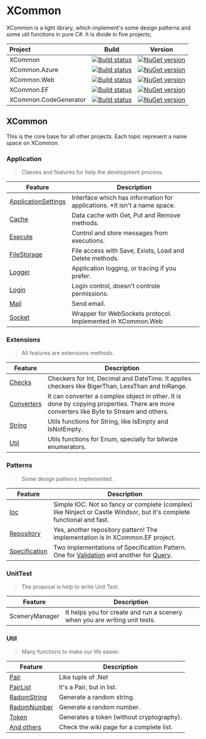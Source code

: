 # XCommon

XCommon is a light library, which implement's some design patterns and some util functions in pure C#. It is divide in five projects;


|Project | Build   | Version
|:-------| ------- | -------
| XCommon | [![Build status](https://ci.appveyor.com/api/projects/status/vu4oi81o5oqcltjh?svg=true)](https://ci.appveyor.com/project/marviobezerra/xcommon) |  [![NuGet version](https://badge.fury.io/nu/xcommon.svg)](https://badge.fury.io/nu/xcommon)
| XCommon.Azure | [![Build status](https://ci.appveyor.com/api/projects/status/vu4oi81o5oqcltjh?svg=true)](https://ci.appveyor.com/project/marviobezerra/xcommon) |  [![NuGet version](https://badge.fury.io/nu/xcommon.azure.svg)](https://badge.fury.io/nu/xcommon.azure)
| XCommon.Web | [![Build status](https://ci.appveyor.com/api/projects/status/vu4oi81o5oqcltjh?svg=true)](https://ci.appveyor.com/project/marviobezerra/xcommon) | [![NuGet version](https://badge.fury.io/nu/xcommon.web.svg)](https://badge.fury.io/nu/xcommon.web)
| XCommon.EF | [![Build status](https://ci.appveyor.com/api/projects/status/vu4oi81o5oqcltjh?svg=true)](https://ci.appveyor.com/project/marviobezerra/xcommon) | [![NuGet version](https://badge.fury.io/nu/xcommon.ef.svg)](https://badge.fury.io/nu/xcommon.ef)
| XCommon.CodeGenerator | [![Build status](https://ci.appveyor.com/api/projects/status/vu4oi81o5oqcltjh?svg=true)](https://ci.appveyor.com/project/marviobezerra/xcommon) | [![NuGet version](https://badge.fury.io/nu/xcommon.codegenerator.svg)](https://badge.fury.io/nu/xcommon.codegenerator)

## XCommon

This is the core base for all other projects. Each topic represent a name space on XCommon.

### **Application**

> Classes and features for help the development process.

| Feature          | Description
 ----------------- | -----------------
|[ApplicationSettings](https://github.com/marviobezerra/XCommon/wiki/XCommon---ApplicationSettings)| Interface which has information for applications. *It isn't a name space.
| [Cache](https://github.com/marviobezerra/XCommon/wiki/XCommon---Cache)| Data cache with Get, Put and Remove methods.
| [Execute](https://github.com/marviobezerra/XCommon/wiki/XComon---Execute) | Control and store messages from executions.
|[FileStorage](https://github.com/marviobezerra/XCommon/wiki/XCommon---FileStorage)| File access with Save, Exists, Load and Delete methods.
|[Logger](https://github.com/marviobezerra/XCommon/wiki/XCommon---Logger)| Application logging, or tracing if you prefer.
|[Login](https://github.com/marviobezerra/XCommon/wiki/XCommon---Login)| Login control, doesn't controle permissions.
|[Mail](https://github.com/marviobezerra/XCommon/wiki/XCommon---Mail)| Send email.
|[Socket](https://github.com/marviobezerra/XCommon/wiki/XCommon---Socket)| Wrapper for WebSockets protocol. Implemented in XCommon.Web

### **Extensions**

> All features are extensions methods.

| Feature          | Description
 ----------------- | -----------------
|[Checks](https://github.com/marviobezerra/XCommon/wiki/XCommon---Extensions#checks)| Checkers for Int, Decimal and DateTime. It applies checkers like BigerThan, LessThan and InRange.
|[Converters](https://github.com/marviobezerra/XCommon/wiki/XCommon---Extensions#converters)| It can converter a complex object in other. It is done by copying properties. There are more converters like Byte to Stream and others. 
|[String](https://github.com/marviobezerra/XCommon/wiki/XCommon---Extensions#string)| Utils functions for String, like IsEmpty and IsNotEmpty.
|[Util](https://github.com/marviobezerra/XCommon/wiki/XCommon---Extensions#util)| Utils functions for Enum, specially for bitwize enumerators.

### **Patterns**

> Some design patterns implemented.

| Feature          | Description
 ----------------- | -----------------
|[Ioc](https://github.com/marviobezerra/XCommon/wiki/XCommon---Ioc)| Simple IOC. Not so fancy or complete (complex) like Ninject or Castle Windsor, but it's complete functional and fast.
|[Repository](https://github.com/marviobezerra/XCommon/wiki/XCommon---Repository)| Yes, another repository pattern! The implementation is in XCommon.EF project.
|[Specification](https://github.com/marviobezerra/XCommon/wiki/XComonn---Specification)| Two implementations of Specification Pattern. One for [Validation](https://github.com/marviobezerra/XCommon/wiki/XComonn---Specification-Validation) and another for [Query](https://github.com/marviobezerra/XCommon/wiki/XComon---Specification-Query).

### **UnitTest**

> The proposal is help to write Unit Test.

| Feature          | Description
 ----------------- | -----------------
|SceneryManager| It helps you for create and run a scenery when you are writing unit tests.

### **Util**

> Many functions to make our life easier.

| Feature          | Description
 ----------------- | -----------------
|[Pair](https://github.com/marviobezerra/XCommon/wiki/XCommon---Utils)| Like tuple of .Net
|[PairList](https://github.com/marviobezerra/XCommon/wiki/XCommon---Utils)| It's a Pair, but in list.
|[RadomString](https://github.com/marviobezerra/XCommon/wiki/XCommon---Utils)| Generate a random string.
|[RadomNumber](https://github.com/marviobezerra/XCommon/wiki/XCommon---Utils)| Generate a random number.
|[Token](https://github.com/marviobezerra/XCommon/wiki/XCommon---Utils)| Generates a token (without cryptography).
|[And others](https://github.com/marviobezerra/XCommon/wiki/XCommon---Utils)| Check the wiki page for a complete list.
